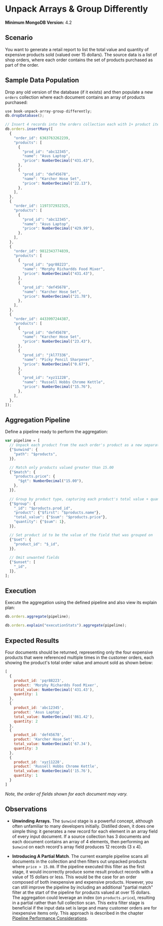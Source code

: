 # Unpack Arrays & Group Differently

__Minimum MongoDB Version:__ 4.2


## Scenario

You want to generate a retail report to list the total value and quantity of expensive products sold (valued over 15 dollars). The source data is a list of shop orders, where each order contains the set of products purchased as part of the order.


## Sample Data Population

Drop any old version of the database (if it exists) and then populate a new `orders` collection where each document contains an array of products purchased:

```javascript
use book-unpack-array-group-differently;
db.dropDatabase();

// Insert 4 records into the orders collection each with 1+ product items
db.orders.insertMany([
  {
    "order_id": 6363763262239,
    "products": [
      {
        "prod_id": "abc12345",
        "name": "Asus Laptop",
        "price": NumberDecimal("431.43"),
      },
      {
        "prod_id": "def45678",
        "name": "Karcher Hose Set",
        "price": NumberDecimal("22.13"),
      },
    ],
  },
  {
    "order_id": 1197372932325,
    "products": [
      {
        "prod_id": "abc12345",
        "name": "Asus Laptop",
        "price": NumberDecimal("429.99"),
      },
    ],
  },
  {
    "order_id": 9812343774839,
    "products": [
      {
        "prod_id": "pqr88223",
        "name": "Morphy Richardds Food Mixer",
        "price": NumberDecimal("431.43"),
      },
      {
        "prod_id": "def45678",
        "name": "Karcher Hose Set",
        "price": NumberDecimal("21.78"),
      },
    ],
  },
  {
    "order_id": 4433997244387,
    "products": [
      {
        "prod_id": "def45678",
        "name": "Karcher Hose Set",
        "price": NumberDecimal("23.43"),
      },
      {
        "prod_id": "jkl77336",
        "name": "Picky Pencil Sharpener",
        "price": NumberDecimal("0.67"),
      },
      {
        "prod_id": "xyz11228",
        "name": "Russell Hobbs Chrome Kettle",
        "price": NumberDecimal("15.76"),
      },
    ],
  },
]);
```


## Aggregation Pipeline

Define a pipeline ready to perform the aggregation:

```javascript
var pipeline = [
  // Unpack each product from the each order's product as a new separate record
  {"$unwind": {
    "path": "$products",
  }},

  // Match only products valued greater than 15.00
  {"$match": {
    "products.price": {
      "$gt": NumberDecimal("15.00"),
    },
  }},
  
  // Group by product type, capturing each product's total value + quantity
  {"$group": {
    "_id": "$products.prod_id",
    "product": {"$first": "$products.name"},
    "total_value": {"$sum": "$products.price"},
    "quantity": {"$sum": 1},
  }},

  // Set product id to be the value of the field that was grouped on
  {"$set": {
    "product_id": "$_id",
  }},
  
  // Omit unwanted fields
  {"$unset": [
    "_id",
  ]},   
];
```


## Execution

Execute the aggregation using the defined pipeline and also view its explain plan:

```javascript
db.orders.aggregate(pipeline);
```

```javascript
db.orders.explain("executionStats").aggregate(pipeline);
```


## Expected Results

Four documents should be returned, representing only the four expensive products that were referenced multiple times in the customer orders, each showing the product's total order value and amount sold as shown below:

```javascript
[
  {
    product_id: 'pqr88223',
    product: 'Morphy Richardds Food Mixer',
    total_value: NumberDecimal('431.43'),
    quantity: 1
  },
  {
    product_id: 'abc12345',
    product: 'Asus Laptop',
    total_value: NumberDecimal('861.42'),
    quantity: 2
  },
  {
    product_id: 'def45678',
    product: 'Karcher Hose Set',
    total_value: NumberDecimal('67.34'),
    quantity: 3
  },
  {
    product_id: 'xyz11228',
    product: 'Russell Hobbs Chrome Kettle',
    total_value: NumberDecimal('15.76'),
    quantity: 1
  }
]
```

_Note, the order of fields shown for each document may vary._


## Observations

 * __Unwinding Arrays.__ The `$unwind` stage is a powerful concept, although often unfamiliar to many developers initially. Distilled down, it does one simple thing: it generates a new record for each element in an array field of every input document. If a source collection has 3 documents and each document contains an array of 4 elements, then performing an `$unwind` on each record's array field produces 12 records (3 x 4).

 * __Introducing A Partial Match__. The current example pipeline scans all documents in the collection and then filters out unpacked products where `price > 15.00`. If the pipeline executed this filter as the first stage, it would incorrectly produce some result product records with a value of 15 dollars or less. This would be the case for an order composed of both inexpensive and expensive products. However, you can still improve the pipeline by including an additional "partial match" filter at the start of the pipeline for products valued at over 15 dollars. The aggregation could leverage an index (on `products.price`), resulting in a partial rather than full collection scan. This extra filter stage is beneficial if the input data set is large and many customer orders are for inexpensive items only. This approach is described in the chapter [Pipeline Performance Considerations](../../guides/performance.md#explore-if-bringing-forward-a-partial-match-is-possible).

